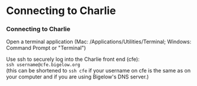 # Connecting to Charlie

### Connecting to Charlie

Open a terminal application (Mac: /Applications/Utilities/Terminal; Windows: Command Prompt or "Terminal")

Use ssh to securely log into the Charlie front end (cfe):\
`ssh username@cfe.bigelow.org`\
(this can be shortened to `ssh cfe` if your username on cfe is the same as on your computer and if you are using Bigelow's DNS server.)
